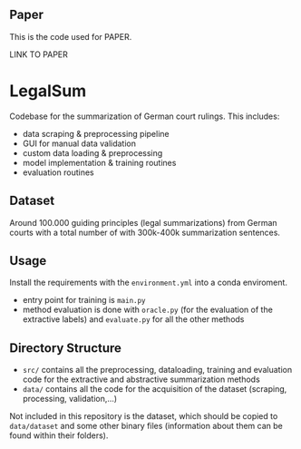 ## Paper
This is the code used for PAPER.

LINK TO PAPER

# LegalSum
Codebase for the summarization of German court rulings. This includes:

* data scraping & preprocessing pipeline
* GUI for manual data validation
* custom data loading & preprocessing
* model implementation & training routines
* evaluation routines

## Dataset
Around 100.000 guiding principles (legal summarizations) from German courts with a total number of with 300k-400k summarization sentences.

## Usage

Install the requirements with the ```environment.yml``` into a conda enviroment. 

* entry point for training is ```main.py```
* method evaluation is done with ```oracle.py``` (for the evaluation of the extractive labels) and ```evaluate.py``` for all the other methods

## Directory Structure

* ```src/``` contains all the preprocessing, dataloading, training and evaluation code for the extractive and abstractive summarization methods
* ```data/``` contains all the code for the acquisition of the dataset (scraping, processing, validation,...)

Not included in this repository is the dataset, which should be copied to ```data/dataset``` and some other binary files (information about them can be found within their folders).
